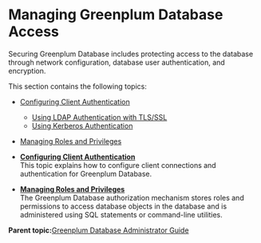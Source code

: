 # Managing Greenplum Database Access 

Securing Greenplum Database includes protecting access to the database through network configuration, database user authentication, and encryption.

This section contains the following topics:

-   [Configuring Client Authentication](client_auth.html)
    -   [Using LDAP Authentication with TLS/SSL](ldap.html)
    -   [Using Kerberos Authentication](kerberos.html)
-   [Managing Roles and Privileges](roles_privs.html)

-   **[Configuring Client Authentication](client_auth.html)**  
This topic explains how to configure client connections and authentication for Greenplum Database.
-   **[Managing Roles and Privileges](roles_privs.html)**  
The Greenplum Database authorization mechanism stores roles and permissions to access database objects in the database and is administered using SQL statements or command-line utilities.

**Parent topic:**[Greenplum Database Administrator Guide](admin_guide.html)

